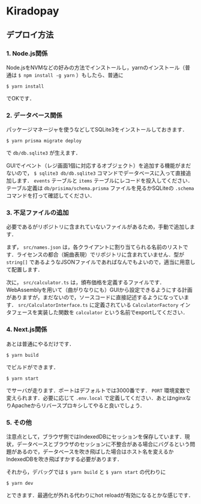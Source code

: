 # Kiradopay

## デプロイ方法

### 1. Node.js関係

Node.jsをNVMなどの好みの方法でインストールし，yarnのインストール（普通は `$ npm install -g yarn` ）もしたら、普通に

```
$ yarn install
```

でOKです．

### 2. データベース関係

パッケージマネージャを使うなどしてSQLite3をインストールしておきます．

```
$ yarn prisma migrate deploy
```

で `db/db.sqlite3` が生えます．

GUIでイベント（レジ画面1個に対応するオブジェクト）を追加する機能がまだないので， `$ sqlite3 db/db.sqlite3` コマンドでデータベースに入って直接追加します． `events` テーブルと `items` テーブルにレコードを投入してください．テーブル定義は `db/prisima/schema.prisma` ファイルを見るかSQLiteの `.schema` コマンドを打って確認してください．

### 3. 不足ファイルの追加

必要であるがリポジトリに含まれていないファイルがあるため，手動で追加します．

まず， `src/names.json` は，各クライアントに割り当てられる名前のリストです．ライセンスの都合（婉曲表現）でリポジトリに含まれていません．型が `string[]` であるようなJSONファイルであればなんでもよいので，適当に用意して配置します．

次に， `src/calculator.ts` は，頒布価格を定義するファイルです．WebAssemblyを用いて（曲がりなりにも）GUIから設定できるようにする計画がありますが，まだないので，ソースコードに直接記述するようになっています． `src/CalculatorInterface.ts` に定義されている `CalculatorFactory` インタフェースを実装した関数を `calculator` という名前でexportしてください．

### 4. Next.js関係

あとは普通にやるだけです．

```
$ yarn build
```

でビルドができます．

```
$ yarn start
```

でサーバが走ります．ポートはデフォルトでは3000番です． `PORT` 環境変数で変えられます．必要に応じて `.env.local` で定義してください．あとはnginxなりApacheからリバースプロキシしてやると良いでしょう．

### 5. その他

注意点として，ブラウザ側ではIndexedDBにセッションを保存しています．現状，データベースとブラウザのセッションに不整合がある場合にバグるという問題があるので，データベースを吹き飛ばした場合はホスト名を変えるかIndexedDBを吹き飛ばすかする必要があります．

それから，デバッグでは `$ yarn build` と `$ yarn start` の代わりに

```
$ yarn dev
```

とできます．最適化が外れる代わりにhot reloadが有効になるとかな感じです．
